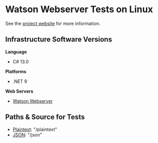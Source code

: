 # Watson Webserver Tests on Linux

See the [project website](https://github.com/jchristn/WatsonWebserver) for more information.

## Infrastructure Software Versions

**Language**

* C# 13.0

**Platforms**

* .NET 9

**Web Servers**

* [Watson Webserver](https://github.com/jchristn/WatsonWebserver)

## Paths & Source for Tests

* [Plaintext](Benchmarks/Program.cs): "/plaintext"
* [JSON](Benchmarks/Program.cs): "/json"
